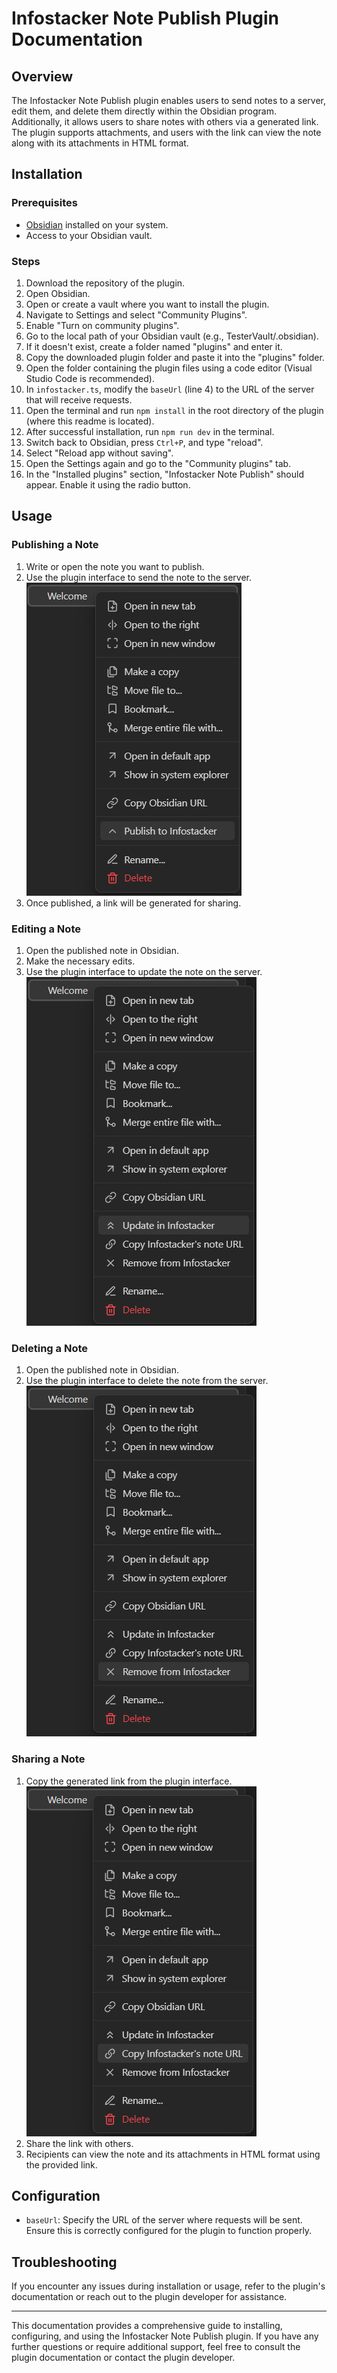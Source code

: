 # Infostacker Note Publish Plugin Documentation

## Overview

The Infostacker Note Publish plugin enables users to send notes to a server, edit them, and delete them directly within the Obsidian program. Additionally, it allows users to share notes with others via a generated link. The plugin supports attachments, and users with the link can view the note along with its attachments in HTML format.

## Installation

### Prerequisites

- [Obsidian](https://obsidian.md/) installed on your system.
- Access to your Obsidian vault.

### Steps

1. Download the repository of the plugin.
2. Open Obsidian.
3. Open or create a vault where you want to install the plugin.
4. Navigate to Settings and select "Community Plugins".
5. Enable "Turn on community plugins".
6. Go to the local path of your Obsidian vault (e.g., TesterVault/.obsidian).
7. If it doesn't exist, create a folder named "plugins" and enter it.
8. Copy the downloaded plugin folder and paste it into the "plugins" folder.
9. Open the folder containing the plugin files using a code editor (Visual Studio Code is recommended).
10. In `infostacker.ts`, modify the `baseUrl` (line 4) to the URL of the server that will receive requests.
11. Open the terminal and run `npm install` in the root directory of the plugin (where this readme is located).
12. After successful installation, run `npm run dev` in the terminal.
13. Switch back to Obsidian, press `Ctrl+P`, and type "reload".
14. Select "Reload app without saving".
15. Open the Settings again and go to the "Community plugins" tab.
16. In the "Installed plugins" section, "Infostacker Note Publish" should appear. Enable it using the radio button.

## Usage

### Publishing a Note

1. Write or open the note you want to publish.
2. Use the plugin interface to send the note to the server.
![Menu interface: ](media/file-menu-publish.jpg)
3. Once published, a link will be generated for sharing.

### Editing a Note

1. Open the published note in Obsidian.
2. Make the necessary edits.
3. Use the plugin interface to update the note on the server.
![Menu interface: ](media/file-menu-update.jpg)

### Deleting a Note

1. Open the published note in Obsidian.
2. Use the plugin interface to delete the note from the server.
![Menu interface: ](media/file-menu-remove.jpg)

### Sharing a Note

1. Copy the generated link from the plugin interface.
![Menu interface: ](media/file-menu-copy-url.jpg)
2. Share the link with others.
3. Recipients can view the note and its attachments in HTML format using the provided link.

## Configuration

- `baseUrl`: Specify the URL of the server where requests will be sent. Ensure this is correctly configured for the plugin to function properly.

## Troubleshooting

If you encounter any issues during installation or usage, refer to the plugin's documentation or reach out to the plugin developer for assistance.

---

This documentation provides a comprehensive guide to installing, configuring, and using the Infostacker Note Publish plugin. If you have any further questions or require additional support, feel free to consult the plugin documentation or contact the plugin developer.
